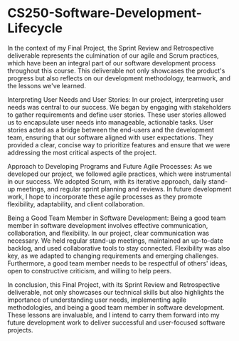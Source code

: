 # CS250-Software-Development-Lifecycle

In the context of my Final Project, the Sprint Review and Retrospective deliverable represents the culmination of our agile and Scrum practices, which have been an integral part of our software development process throughout this course. This deliverable not only showcases the product's progress but also reflects on our development methodology, teamwork, and the lessons we've learned.

Interpreting User Needs and User Stories:
In our project, interpreting user needs was central to our success. We began by engaging with stakeholders to gather requirements and define user stories. These user stories allowed us to encapsulate user needs into manageable, actionable tasks. User stories acted as a bridge between the end-users and the development team, ensuring that our software aligned with user expectations. They provided a clear, concise way to prioritize features and ensure that we were addressing the most critical aspects of the project.

Approach to Developing Programs and Future Agile Processes:
As we developed our project, we followed agile practices, which were instrumental in our success. We adopted Scrum, with its iterative approach, daily stand-up meetings, and regular sprint planning and reviews. In future development work, I hope to incorporate these agile processes as they promote flexibility, adaptability, and client collaboration.

Being a Good Team Member in Software Development:
Being a good team member in software development involves effective communication, collaboration, and flexibility. In our project, clear communication was necessary. We held regular stand-up meetings, maintained an up-to-date backlog, and used collaborative tools to stay connected. Flexibility was also key, as we adapted to changing requirements and emerging challenges. Furthermore, a good team member needs to be respectful of others' ideas, open to constructive criticism, and willing to help peers. 

In conclusion, this Final Project, with its Sprint Review and Retrospective deliverable, not only showcases our technical skills but also highlights the importance of understanding user needs, implementing agile methodologies, and being a good team member in software development. These lessons are invaluable, and I intend to carry them forward into my future development work to deliver successful and user-focused software projects. 
